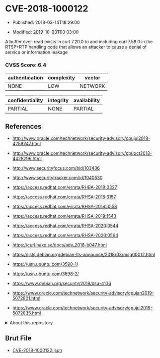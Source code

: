 # CVE-2018-1000122

- Published: 2018-03-14T18:29:00

- Modified: 2019-10-03T00:03:00

A buffer over-read exists in curl 7.20.0 to and including curl 7.58.0 in the RTSP+RTP handling code that allows an attacker to cause a denial of service or information leakage

### CVSS Score: **6.4**

| authentication | complexity | vector |
| --- | --- | --- |
| NONE | LOW | NETWORK |

| confidentiality | integrity | availability |
| --- | --- | --- |
| PARTIAL | NONE | PARTIAL |

## References

* http://www.oracle.com/technetwork/security-advisory/cpujul2018-4258247.html

* http://www.oracle.com/technetwork/security-advisory/cpuoct2018-4428296.html

* http://www.securityfocus.com/bid/103436

* http://www.securitytracker.com/id/1040530

* https://access.redhat.com/errata/RHBA-2019:0327

* https://access.redhat.com/errata/RHSA-2018:3157

* https://access.redhat.com/errata/RHSA-2018:3558

* https://access.redhat.com/errata/RHSA-2019:1543

* https://access.redhat.com/errata/RHSA-2020:0544

* https://access.redhat.com/errata/RHSA-2020:0594

* https://curl.haxx.se/docs/adv_2018-b047.html

* https://lists.debian.org/debian-lts-announce/2018/03/msg00012.html

* https://usn.ubuntu.com/3598-1/

* https://usn.ubuntu.com/3598-2/

* https://www.debian.org/security/2018/dsa-4136

* https://www.oracle.com/technetwork/security-advisory/cpujan2019-5072801.html

* https://www.oracle.com/technetwork/security-advisory/cpujul2019-5072835.html

<details>
<summary>About this repository</summary> 

  This repository is part of the project [Live Hack CVE](https://github.com/Live-Hack-CVE). Main website can be found [www.live-hack.org](https://www.live-hack.org) 
  
  Made by [Sn0wAlice](https://github.com/Sn0wAlice) for the people that care about security and need to have a feed of the latest CVEs. Hope you enjoy it, don't forget to star the repo and follow me on [Twitter](https://twitter.com/Sn0wAlice) and [Github](https://github.com/Sn0wAlice). And that is my [personnal website](https://www.alice-snow.me/)

  - [Home Page](https://github.com/Live-Hack-CVE)
  - [Framework](https://github.com/Live-Hack-CVE/cve-framework)
  - [CVE database](https://github.com/Live-Hack-CVE/full_database)
  - [Changelog](https://github.com/Live-Hack-CVE/Changelog)
</details>

## Brut File

* [CVE-2018-1000122.json](https://raw.githubusercontent.com/Live-Hack-CVE/full_database/main/cves/2018/CVE-2018-1000122.json)

